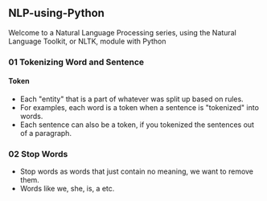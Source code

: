 ## NLP-using-Python

Welcome to a Natural Language Processing series, using the Natural Language Toolkit, or NLTK, module with Python

### 01 Tokenizing Word and Sentence 
#### Token
  * Each "entity" that is a part of whatever was split up based on rules. 
  * For examples, each word is a token when a sentence is "tokenized" into words.
  * Each sentence can also be a token, if you tokenized the sentences out of a paragraph.

### 02 Stop Words
 * Stop words as words that just contain no meaning, we want to remove them.
 * Words like we, she, is, a etc.
